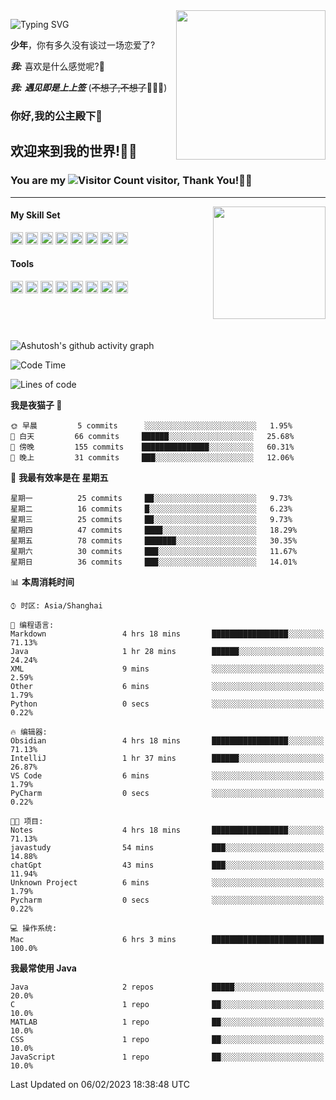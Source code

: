 <!-- **wql521/wql521** is a ✨ _special_ ✨ repository because its `README.md` (this file) appears on your GitHub profile. -->
<img align="right" width=239 src="https://i.imgtg.com/2023/02/06/0sQpM.jpg">

![Typing SVG](https://readme-typing-svg.demolab.com?font=Fira+Code&weight=700&size=31&pause=1000&width=500&height=55&lines=Hi+there%2C+I%E2%80%98m+%E5%B0%98%E4%B8%96%E7%83%9F%E9%9B%A8%E5%AE%A2+!+%F0%9F%AB%B6%F0%9F%8F%BB;%E4%BD%A0%E5%A5%BD%2C+%E6%88%91%E6%98%AF+%E5%B0%98%E4%B8%96%E7%83%9F%E9%9B%A8%E5%AE%A2+!+%F0%9F%AB%B6%F0%9F%8F%BB)

  **少年**，你有多久没有谈过一场恋爱了?
    
  ***我:*** 喜欢是什么感觉呢?🤔
 
  ***我:*** ***遇见即是上上签*** (~~不想了,不想了~~🤦🏻‍♂️)
  ### 你好,我的公主殿下👑
## **欢迎来到我的世界!🥳🥳**

### You are my ![Visitor Count](https://profile-counter.glitch.me/wql521/count.svg) visitor, Thank You!🎉🎉
---


<!-- github-stats:start -->
<img align="right" height="180" src="https://github-readme-stats.vercel.app/api?username=wql521&show_icons=true&count_private=true&locale=cn"/>
<!-- github-stats:end -->


#### My Skill Set
<!-- languages:start -->
<!-- prettier-ignore-start -->
<!-- markdownlint-disable -->
<code><img height="20" src="http://simpleicons.p2hp.com/icons/java.svg" alt="java" /></code>
<code><img height="20" src="https://cdn.simpleicons.org/swift" alt="swift" /></code>
<code><img height="20" src="https://cdn.simpleicons.org/cplusplus" alt="cplusplus" /></code>
<code><img height="20" src="https://cdn.simpleicons.org/python" alt="python" /></code>
<code><img height="20" src="https://cdn.simpleicons.org/mysql" alt="mysql" /></code>
<code><img height="20" src="https://cdn.simpleicons.org/javascript" alt="javascript" /></code>
<code><img height="20" src="https://cdn.simpleicons.org/css3" alt="css3" /></code>
<code><img height="20" src="https://cdn.simpleicons.org/html5" alt="html5" /></code>
<!-- markdownlint-restore -->
<!-- prettier-ignore-end -->

<!-- languages:end -->


#### Tools

<!-- tools:start -->
<!-- prettier-ignore-start -->
<!-- markdownlint-disable -->
<code><img height="20" src="https://cdn.simpleicons.org/intellijidea" alt="intellijidea" /></code>
<code><img height="20" src="https://cdn.simpleicons.org/xcode" alt="xcode" /></code>
<code><img height="20" src="https://cdn.simpleicons.org/pycharm" alt="pycharm" /></code>
<code><img height="20" src="https://cdn.simpleicons.org/latex" alt="latex" /></code>
<code><img height="20" src="https://cdn.simpleicons.org/androidstudio" alt="androidstudio" /></code>
<code><img height="20" src="https://cdn.simpleicons.org/vuedotjs" alt="vuedotjs" /></code>
<code><img height="20" src="https://cdn.simpleicons.org/macos" alt="macos" /></code>
<code><img height="20" src="https://cdn.simpleicons.org/git" alt="git" /></code>
<!-- markdownlint-restore -->
<!-- prettier-ignore-end -->

<!-- tools:end -->
&nbsp;
---

![Ashutosh's github activity graph](https://github-readme-activity-graph.cyclic.app/graph?username=wql521&theme=github-light)


<!--START_SECTION:waka-->
![Code Time](http://img.shields.io/badge/Code%20Time-8%20hrs%2053%20mins-blue)

![Lines of code](https://img.shields.io/badge/%E4%BB%8E%E3%80%8CHello%20World%E3%80%8D%E8%B5%B7%E6%88%91%E5%B7%B2%E7%BB%8F%E5%86%99%E4%BA%86-67%20Thousand%20%E8%A1%8C%E4%BB%A3%E7%A0%81-blue)

**我是夜猫子 🦉** 

```text
🌞 早晨         5 commits      ░░░░░░░░░░░░░░░░░░░░░░░░░   1.95% 
🌆 白天         66 commits     ██████░░░░░░░░░░░░░░░░░░░   25.68% 
🌃 傍晚         155 commits    ███████████████░░░░░░░░░░   60.31% 
🌙 晚上         31 commits     ███░░░░░░░░░░░░░░░░░░░░░░   12.06%

```
📅 **我最有效率是在 星期五** 

```text
星期一          25 commits     ██░░░░░░░░░░░░░░░░░░░░░░░   9.73% 
星期二          16 commits     █░░░░░░░░░░░░░░░░░░░░░░░░   6.23% 
星期三          25 commits     ██░░░░░░░░░░░░░░░░░░░░░░░   9.73% 
星期四          47 commits     ████░░░░░░░░░░░░░░░░░░░░░   18.29% 
星期五          78 commits     ███████░░░░░░░░░░░░░░░░░░   30.35% 
星期六          30 commits     ███░░░░░░░░░░░░░░░░░░░░░░   11.67% 
星期日          36 commits     ███░░░░░░░░░░░░░░░░░░░░░░   14.01%

```


📊 **本周消耗时间** 

```text
⌚︎ 时区: Asia/Shanghai

💬 编程语言: 
Markdown                 4 hrs 18 mins       █████████████████░░░░░░░░   71.13% 
Java                     1 hr 28 mins        ██████░░░░░░░░░░░░░░░░░░░   24.24% 
XML                      9 mins              ░░░░░░░░░░░░░░░░░░░░░░░░░   2.59% 
Other                    6 mins              ░░░░░░░░░░░░░░░░░░░░░░░░░   1.79% 
Python                   0 secs              ░░░░░░░░░░░░░░░░░░░░░░░░░   0.22%

🔥 编辑器: 
Obsidian                 4 hrs 18 mins       █████████████████░░░░░░░░   71.13% 
IntelliJ                 1 hr 37 mins        ██████░░░░░░░░░░░░░░░░░░░   26.87% 
VS Code                  6 mins              ░░░░░░░░░░░░░░░░░░░░░░░░░   1.79% 
PyCharm                  0 secs              ░░░░░░░░░░░░░░░░░░░░░░░░░   0.22%

🐱‍💻 项目: 
Notes                    4 hrs 18 mins       █████████████████░░░░░░░░   71.13% 
javastudy                54 mins             ███░░░░░░░░░░░░░░░░░░░░░░   14.88% 
chatGpt                  43 mins             ███░░░░░░░░░░░░░░░░░░░░░░   11.94% 
Unknown Project          6 mins              ░░░░░░░░░░░░░░░░░░░░░░░░░   1.79% 
Pycharm                  0 secs              ░░░░░░░░░░░░░░░░░░░░░░░░░   0.22%

💻 操作系统: 
Mac                      6 hrs 3 mins        █████████████████████████   100.0%

```

**我最常使用 Java** 

```text
Java                     2 repos             █████░░░░░░░░░░░░░░░░░░░░   20.0% 
C                        1 repo              ██░░░░░░░░░░░░░░░░░░░░░░░   10.0% 
MATLAB                   1 repo              ██░░░░░░░░░░░░░░░░░░░░░░░   10.0% 
CSS                      1 repo              ██░░░░░░░░░░░░░░░░░░░░░░░   10.0% 
JavaScript               1 repo              ██░░░░░░░░░░░░░░░░░░░░░░░   10.0%

```



 Last Updated on 06/02/2023 18:38:48 UTC
<!--END_SECTION:waka-->


